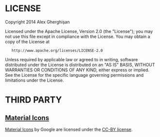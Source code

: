 # LICENSE

   Copyright 2014 Alex Gherghișan

   Licensed under the Apache License, Version 2.0 (the "License");
   you may not use this file except in compliance with the License.
   You may obtain a copy of the License at

       http://www.apache.org/licenses/LICENSE-2.0

   Unless required by applicable law or agreed to in writing, software
   distributed under the License is distributed on an "AS IS" BASIS,
   WITHOUT WARRANTIES OR CONDITIONS OF ANY KIND, either express or implied.
   See the License for the specific language governing permissions and
   limitations under the License.


# THIRD PARTY

## [Material Icons](https://design.google.com/icons)
[Material Icons](https://design.google.com/icons) by Google are licensed under the [CC-BY license](https://creativecommons.org/licenses/by/4.0/).
